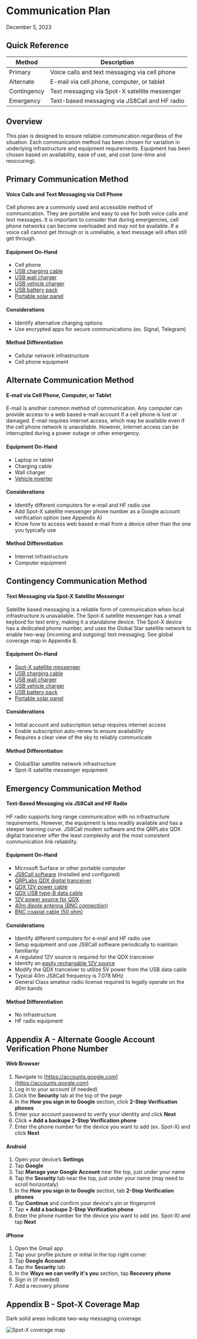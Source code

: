 # Communication Plan
December 5, 2023

## Quick Reference

| Method      | Description |
| ----------- | ----------- |
| Primary     | Voice calls and text messaging via cell phone |
| Alternate   | E-mail via cell phone, computer, or tablet    |
| Contingency | Text messaging via Spot-X satellite messenger |
| Emergency   | Text-based messaging via JS8Call and HF radio |


## Overview

This plan is designed to ensure reliable communication regardless of the situation. Each communication method has been chosen for variation in underlying infrastructure and equipment requirements. Equipment has been chosen based on availability, ease of use, and cost (one-time and reoccuring).

<div style="page-break-after: always;"></div>

## Primary Communication Method
#### Voice Calls and Text Messaging via Cell Phone

Cell phones are a commonly used and accessible method of communication. They are portable and easy to use for both voice calls and text messages. It is important to consider that during emergencies, cell phone networks can become overloaded and may not be available. If a voice call cannot get through or is unreliable, a text message will often still get through.

#### Equipment On-Hand
- Cell phone
- [USB charging cable](https://www.amazon.com/gp/product/B07215381G/)
- [USB wall charger](https://www.amazon.com/gp/product/B08GSDZKPD/)
- [USB vehicle charger](https://www.amazon.com/gp/product/B07PGT7LSR/)
- [USB battery pack](https://www.amazon.com/gp/product/B00Z9QVE4Q/)
- [Portable solar panel](https://www.amazon.com/gp/product/B012YZXMZS/)

#### Considerations
- Identify alternative charging options
- Use encrypted apps for secure communications (ex. Signal, Telegram)

#### Method Differentiation
- Cellular network infrastructure
- Cell phone equipment

<div style="page-break-after: always;"></div>

## Alternate Communication Method
#### E-mail via Cell Phone, Computer, or Tablet

E-mail is another common method of communication. Any computer can provide access to a web based e-mail account if a cell phone is lost or damaged. E-mail requires internet access, which may be available even if the cell phone network is unavailable. However, internet access can be interrupted during a power outage or other emergency.

#### Equipment On-Hand
- Laptop or tablet
- Charging cable
- Wall charger
- [Vehicle inverter](https://www.amazon.com/gp/product/B09WYPCMT4/?th=1)

#### Considerations
- Identify different computers for e-mail and HF radio use
- Add Spot-X satellite messenger phone number as a Google account verification option (see Appendix A)
- Know how to access web based e-mail from a device other than the one you typically use

#### Method Differentiation
- Internet infrastructure
- Computer equipment

<div style="page-break-after: always;"></div>

## Contingency Communication Method
#### Text Messaging via Spot-X Satellite Messenger

Satellite based messaging is a reliable form of communication when local infrastructure is unavailable. The Spot-X satellite messenger has a small keybord for text entry, making it a standalone device. The Spot-X device has a dedicated phone number, and uses the Global Star satellite network to enable two-way (incoming and outgoing) text messaging. See global coverage map in Appendix B.

#### Equipment On-Hand
- [Spot-X satellite messenger](https://www.findmespot.com/en-us/products-services/spot-x)
- [USB charging cable](https://www.amazon.com/gp/product/B07215381G/)
- [USB wall charger](https://www.amazon.com/gp/product/B08GSDZKPD/)
- [USB vehicle charger](https://www.amazon.com/gp/product/B07PGT7LSR/)
- [USB battery pack](https://www.amazon.com/gp/product/B00Z9QVE4Q/)
- [Portable solar panel](https://www.amazon.com/gp/product/B012YZXMZS/)

#### Considerations
- Initial account and subscription setup requires internet access
- Enable subscription auto-renew to ensure availability
- Requires a clear view of the sky to reliably communicate

#### Method Differentiation
- GlobalStar satellite network infrastructure
- Spot-X satellite messenger equipment

<div style="page-break-after: always;"></div>

## Emergency Communication Method
#### Text-Based Messaging via JS8Call and HF Radio

HF radio supports long range communication with no infrastructure requirements. However, the equipment is less readily available and has a steeper learning curve. JS8Call modem software and the QRPLabs QDX digital tranceiver offer the least complexity and the most consistent communication link reliability.

#### Equipment On-Hand
- Microsoft Surface or other portable computer
- [JS8Call software](http://files.js8call.com/latest.html) (installed and configured)
- [QRPLabs QDX digital tranceiver](https://shop.qrp-labs.com/qdx)
- [QDX 12V power cable](https://shop.qrp-labs.com/powerplug)
- [QDX USB type-B data cable](https://www.amazon.com/gp/product/B002KL26JA/)
- [12V power source for QDX](https://www.amazon.com/gp/product/B01M7Z9Z1N/)
- [40m dipole antenna (BNC connection)](https://www.ebay.com/itm/164288863566)
- [BNC coaxial cable (50 ohm)](https://www.amazon.com/gp/product/B00O071OAE)

#### Considerations
- Identify different computers for e-mail and HF radio use
- Setup equipment and use JS8Call software periodically to maintain familiarity
- A regulated 12V source is required for the QDX tranceiver
- Identify an [easily rechargable 12V source](https://www.amazon.com/gp/product/B07SR337PP/)
- Modify the QDX tranceiver to utilize 5V power from the USB data cable
- Typical 40m JS8Call frequency is 7.078 MHz
- General Class amateur radio license required to legally operate on the 40m bands

#### Method Differentiation
- No infrastructure
- HF radio equipment

<div style="page-break-after: always;"></div>

## Appendix A - Alternate Google Account Verification Phone Number
#### Web Browser
1. Navigate to [https://accounts.google.com](https://accounts.google.com)
2. Log in to your account (if needed)
3. Click the **Security** tab at the top of the page
4. In the **How you sign in to Google** section, click **2-Step Verification phones**
5. Enter your account password to verify your identity and click **Next**
6. Click **+ Add a backupe 2-Step Verification phone**
7. Enter the phone number for the device you want to add (ex. Spot-X) and click **Next**

#### Android
1. Open your device’s **Settings**
2. Tap **Google**
3. Tap **Manage your Google Account** near the top, just under your name
4. Tap the **Security** tab near the top, just under your name (may need to scroll horizontaly)
5. In the **How you sign in to Google** section, tab **2-Step Verification phones**
6. Tap **Continue** and confirm your device's pin or fingerprint
7. Tap **+ Add a backupe 2-Step Verification phone**
8. Enter the phone number for the device you want to add (ex. Spot-X) and tap **Next**

#### iPhone
1. Open the Gmail app
2. Tap your profile picture or initial in the top right corner
3. Tap **Google Account**
4. Tap the **Security** tab
5. In the **Ways we can verify it's you** section, tap **Recovery phone**
6. Sign in (if needed)
7. Add a recovery phone

<div style="page-break-after: always;"></div>

## Appendix B - Spot-X Coverage Map

Dark solid areas indicate two-way messaging coverage.

![Spot-X coverage map](static/spot-x-coverage.png)

